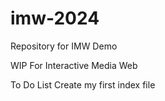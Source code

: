 # imw-2024
Repository for IMW Demo

WIP For Interactive Media Web

To Do List
Create my first index file